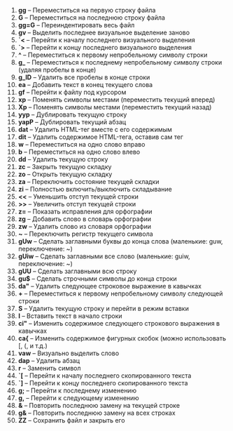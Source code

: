 1. **gg** – Переместиться на первую строку файла
2. **G** – Переместиться на последнюю строку файла
3. **gg=G** – Переиндентировать весь файл
4. **gv** – Выделить последнее визуальное выделение заново
5. **`<** – Перейти к началу последнего визуального выделения
6. **`>** – Перейти к концу последнего визуального выделения
7. **^** – Переместиться к первому непробельному символу строки
8. **g_** – Переместиться к последнему непробельному символу строки (удаляя пробелы в конце)
9. **g_lD** – Удалить все пробелы в конце строки
10. **ea** – Добавить текст в конец текущего слова
11. **gf** – Перейти к файлу под курсором
12. **xp** – Поменять символы местами (переместить текущий вперед)
13. **Xp** – Поменять символы местами (переместить текущий назад)
14. **yyp** – Дублировать текущую строку
15. **yapP** – Дублировать текущий абзац
16. **dat** – Удалить HTML-тег вместе с его содержимым
17. **dit** – Удалить содержимое HTML-тега, оставив сам тег
18. **w** – Переместиться на одно слово вправо
19. **b** – Переместиться на одно слово влево
20. **dd** – Удалить текущую строку
21. **zc** – Закрыть текущую складку
22. **zo** – Открыть текущую складку
23. **za** – Переключить состояние текущей складки
24. **zi** – Полностью включить/выключить складывание
25. **<<** – Уменьшить отступ текущей строки
26. **>>** – Увеличить отступ текущей строки
27. **z=** – Показать исправления для орфографии
28. **zg** – Добавить слово в словарь орфографии
29. **zw** – Удалить слово из словаря орфографии
30. **~** – Переключить регистр текущего символа
31. **gUw** – Сделать заглавными буквы до конца слова (маленькие: guw, переключение: ~)
32. **gUiw** – Сделать заглавными все слово (маленькие: guiw, переключение: ~)
33. **gUU** – Сделать заглавными всю строку
34. **gu$** – Сделать строчными символы до конца строки
35. **da"** – Удалить следующее строковое выражение в кавычках
36. **+** – Переместиться к первому непробельному символу следующей строки
37. **S** – Удалить текущую строку и перейти в режим вставки
38. **I** – Вставить текст в начало строки
39. **ci"** – Изменить содержимое следующего строкового выражения в кавычках
40. **ca{** – Изменить содержимое фигурных скобок (можно использовать [, (, и т.д.)
41. **vaw** – Визуально выделить слово
42. **dap** – Удалить абзац
43. **r** – Заменить символ
44. **`[** – Перейти к началу последнего скопированного текста
45. **`]** – Перейти к концу последнего скопированного текста
46. **g;** – Перейти к последнему изменению
47. **g,** – Перейти к следующему изменению
48. **&** – Повторить последнюю замену на текущей строке
49. **g&** – Повторить последнюю замену на всех строках
50. **ZZ** – Сохранить файл и закрыть его